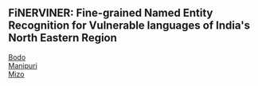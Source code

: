 ## FiNERVINER: Fine-grained Named Entity Recognition for Vulnerable languages of India's North Eastern Region

[Bodo]()<br>
[Manipuri]()<br>
[Mizo]()
